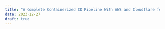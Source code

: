 ```yaml
---
title: "A Complete Containerized CD Pipeline With AWS and Cloudflare for 2024"
date: 2023-12-27
draft: true
---
```


<!--stackedit_data:
eyJoaXN0b3J5IjpbLTYwMjU5ODQ5MF19
-->